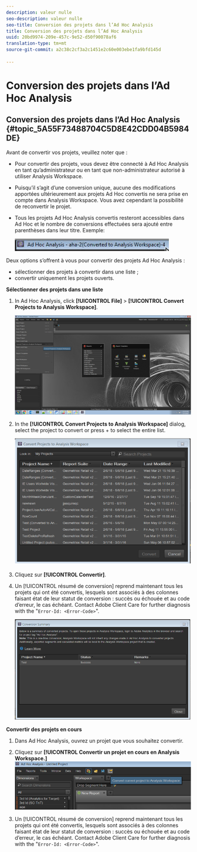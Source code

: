 ```yaml
---
description: valeur nulle
seo-description: valeur nulle
seo-title: Conversion des projets dans l’Ad Hoc Analysis
title: Conversion des projets dans l’Ad Hoc Analysis
uuid: 20bd9974-209e-457c-9e52-d50f90078af6
translation-type: tm+mt
source-git-commit: a2c38c2cf3a2c1451e2c60e003ebe1fa9bfd145d

---
```



# Conversion des projets dans l’Ad Hoc Analysis

## Conversion des projets dans l’Ad Hoc Analysis {#topic_5A55F73488704C5D8E42CDD04B5984DE}

Avant de convertir vos projets, veuillez noter que :

* Pour convertir des projets, vous devez être connecté à Ad Hoc Analysis en tant qu’administrateur ou en tant que non-administrateur autorisé à utiliser Analysis Workspace.
* Puisqu’il s’agit d’une conversion unique, aucune des modifications apportées ultérieurement aux projets Ad Hoc convertis ne sera prise en compte dans Analysis Workspace. Vous avez cependant la possibilité de reconvertir le projet.
* Tous les projets Ad Hoc Analysis convertis resteront accessibles dans Ad Hoc et le nombre de conversions effectuées sera ajouté entre parenthèses dans leur titre. Exemple:

   ![](assets/aha_title_converted.png)

Deux options s’offrent à vous pour convertir des projets Ad Hoc Analysis :

* sélectionner des projets à convertir dans une liste ;
* convertir uniquement les projets ouverts.

**Sélectionner des projets dans une liste**

1. In Ad Hoc Analysis, click **[!UICONTROL File]** &gt; **[!UICONTROL Convert Projects to Analysis Workspace]**.

   ![](assets/aha2aw_convert.png)

1. In the **[!UICONTROL Convert Projects to Analysis Workspace]** dialog, select the project to convert or press  +  to select the entire list.

   ![](assets/aha2aw_projects.png)

1. Cliquez sur **[!UICONTROL Convertir]**.
1. Un [!UICONTROL résumé de conversion] reprend maintenant tous les projets qui ont été convertis, lesquels sont associés à des colonnes faisant état de leur statut de conversion : succès ou échouée et au code d’erreur, le cas échéant. Contact Adobe Client Care for further diagnosis with the "`Error-Id: <Error-Code>`".

   ![](assets/export_summary.png)

**Convertir des projets en cours**

1. Dans Ad Hoc Analysis, ouvrez un projet que vous souhaitez convertir.
1. Cliquez sur **[!UICONTROL Convertir un projet en cours en Analysis Workspace.]** ![](assets/export_current.png)

1. Un [!UICONTROL résumé de conversion] reprend maintenant tous les projets qui ont été convertis, lesquels sont associés à des colonnes faisant état de leur statut de conversion : succès ou échouée et au code d’erreur, le cas échéant. Contact Adobe Client Care for further diagnosis with the "`Error-Id: <Error-Code>`".
